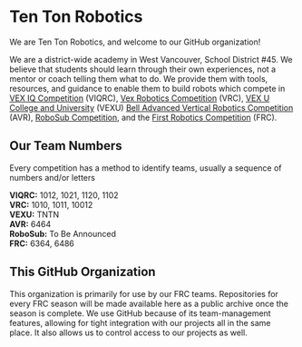 # Ten Ton Robotics

We are Ten Ton Robotics, and welcome to our GitHub organization!

We are a district-wide academy in West Vancouver, School District #45. We believe that students should learn through their own experiences, not a mentor or coach telling them what to do. We provide them with tools, resources, and guidance to enable them to build robots which compete in [VEX IQ Competition](https://recf.org/vex-iq-robotics-competition/) (VIQRC), [Vex Robotics Competition](https://recf.org/vex-robotics-competition/) (VRC), [VEX U College and University](https://recf.org/teams/vex-u/) (VEXU) [Bell Advanced Vertical Robotics Competition](https://www.youtube.com/watch?v=ihNsvldYPQM) (AVR), [RoboSub Competition](https://robosub.org/), and the [First Robotics Competition](https://www.firstinspires.org/robotics/frc) (FRC).

## Our Team Numbers
Every competition has a method to identify teams, usually a sequence of numbers and/or letters

__**VIQRC:**__ 1012, 1021, 1120, 1102 <br>
__**VRC:**__ 1010, 1011, 10012 <br>
__**VEXU:**__ TNTN <br>
__**AVR:**__ 6464 <br>
__**RoboSub:**__ To Be Announced <br>
__**FRC:**__ 6364, 6486 <br>

## This GitHub Organization

This organization is primarily for use by our FRC teams. Repositories for every FRC season will be made available here as a public archive once the season is complete. We use GitHub because of its team-management features, allowing for tight integration with our projects all in the same place. It also allows us to control access to our projects as well.
